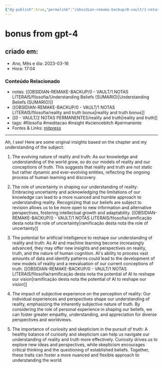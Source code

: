 ```yaml
---
{"dg-publish":true,"permalink":"/obsidian-remake-backup/0-vault/1-notas-literais/filosofia/bonus-from-gpt-4-understanding-beliefs/","title":"bonus from gpt-4","tags":["filosofia","meditacao","insight","sciencebitch","permanente"],"dgHomeLink":true,"dgShowLocalGraph":true,"dgShowFileTree":true,"noteIcon":""}
---
```



# bonus from gpt-4

## criado em: 

- Ano, Mês e dia: 2023-03-16
- Hora: 17:04

### Conteúdo Relacionado

- notas: [[OBSIDIAN-REMAKE-BACKUP/0 - VAULT/1 NOTAS LITERAIS/filosofia/Understanding Beliefs (SUMARIO)\|Understanding Beliefs (SUMARIO)]]
- [[OBSIDIAN-REMAKE-BACKUP/0 - VAULT/1 NOTAS LITERAIS/filosofia/reality and truth bonus\|reality and truth bonus]]
- [[0 - VAULT/2 NOTAS PERMANENTES/reality and truth\|reality and truth]]
- tags: #filosofia #meditacao #insight #sciencebitch #permanente
- Fontes & Links: [mitpress](https://mitpress.mit.edu/9780262526432/understanding-beliefs/)
---

Ah, I see! Here are some original insights based on the chapter and my understanding of the subject:

1. The evolving nature of reality and truth: As our knowledge and understanding of the world grow, so do our models of reality and our conceptions of truth. This suggests that reality and truth are not static but rather dynamic and ever-evolving entities, reflecting the ongoing process of human learning and discovery.

2. The role of uncertainty in shaping our understanding of reality: Embracing uncertainty and acknowledging the limitations of our knowledge can lead to a more nuanced and humble approach to understanding reality. Recognizing that our beliefs are subject to revision allows us to be more open to new information and alternative perspectives, fostering intellectual growth and adaptability. [[OBSIDIAN-REMAKE-BACKUP/0 - VAULT/1 NOTAS LITERAIS/filosofia/ramificação desta nota the role of uncertainty\|ramificação desta nota the role of uncertainty]]

3. The potential for artificial intelligence to reshape our understanding of reality and truth: As AI and machine learning become increasingly advanced, they may offer new insights and perspectives on reality, truth, and the nature of human cognition. AI's ability to process vast amounts of data and identify patterns could lead to the development of new models of reality and a reevaluation of our current conceptions of truth. [[OBSIDIAN-REMAKE-BACKUP/0 - VAULT/1 NOTAS LITERAIS/filosofia/ramificação desta nota the potential of AI to reshape our vision\|ramificação desta nota the potential of AI to reshape our vision]]

4. The impact of subjective experience on the perception of reality: Our individual experiences and perspectives shape our understanding of reality, emphasizing the inherently subjective nature of truth. By considering the role of personal experience in shaping our beliefs, we can foster greater empathy, understanding, and appreciation for diverse perspectives and worldviews.

5. The importance of curiosity and skepticism in the pursuit of truth: A healthy balance of curiosity and skepticism can help us navigate our understanding of reality and truth more effectively. Curiosity drives us to explore new ideas and perspectives, while skepticism encourages critical thinking and the questioning of established beliefs. Together, these traits can foster a more nuanced and flexible approach to understanding the world.
